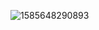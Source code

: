 

<!--
**Fares10Helmy/Fares10Helmy** is a ✨ _special_ ✨ repository because its `README.md` (this file) appears on your GitHub profile.

Here are some ideas to get you started:

- 🔭 I’m currently working on ...
- 🌱 I’m currently learning ...
- 👯 I’m looking to collaborate on ...
- 🤔 I’m looking for help with ...
- 💬 Ask me about ...
- 📫 How to reach me: ...
- 😄 Pronouns: ...
- ⚡ Fun fact: ...
-->

![1585648290893](https://user-images.githubusercontent.com/90660788/169165587-e672a52a-fc5d-4f33-8ed7-3626bb20fbe5.jpg)
